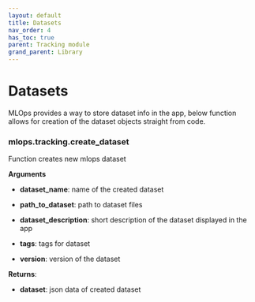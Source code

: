```yaml
---
layout: default
title: Datasets
nav_order: 4
has_toc: true
parent: Tracking module
grand_parent: Library
---
```


# Datasets

MLOps provides a way to store dataset info in the app, below function allows for creation of the dataset objects straight from code.

### mlops.tracking.create_dataset

Function creates new mlops dataset

**Arguments**

* **dataset_name**: name of the created dataset

* **path_to_dataset**: path to dataset files

* **dataset_description**: short description of the dataset displayed in the app

* **tags**: tags for dataset

* **version**: version of the dataset

**Returns**:

* **dataset**: json data of created dataset